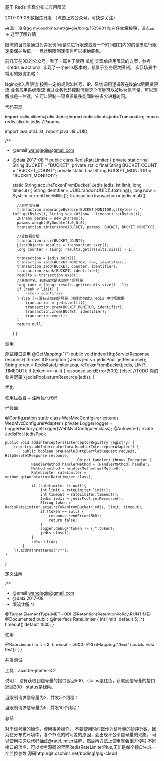 基于 Redis 实现分布式应用限流

2017-09-08 数据库开发
（点击上方公众号，可快速关注）

来源：冷冷gg
my.oschina.net/giegie/blog/1525931
如有好文章投稿，请点击 → 这里了解详情

限流的目的是通过对并发访问/请求进行限速或者一个时间窗口内的的请求进行限速来保护系统，一旦达到限制速率则可以拒绝服务。

前几天在DD的公众号，看了一篇关于使用 瓜娃 实现单应用限流的方案，参考《redis in action》 实现了一个jedis版本的，都属于业务层次限制。 实际场景中常用的限流策略：

Nginx接入层限流
按照一定的规则如帐号、IP、系统调用逻辑等在Nginx层面做限流
业务应用系统限流
通过业务代码控制流量这个流量可以被称为信号量，可以理解成是一种锁，它可以限制一项资源最多能同时被多少进程访问。

代码实现

import redis.clients.jedis.Jedis;
import redis.clients.jedis.Transaction;
import redis.clients.jedis.ZParams;
 
import java.util.List;
import java.util.UUID;
 
/**
* @email wangiegie@gmail.com
* @data 2017-08
*/
public class RedisRateLimiter {
    private static final String BUCKET = "BUCKET";
    private static final String BUCKET_COUNT = "BUCKET_COUNT";
    private static final String BUCKET_MONITOR = "BUCKET_MONITOR";
 
    static String acquireTokenFromBucket(
            Jedis jedis, int limit, long timeout) {
        String identifier = UUID.randomUUID().toString();
        long now = System.currentTimeMillis();
        Transaction transaction = jedis.multi();
 
        //删除信号量
        transaction.zremrangeByScore(BUCKET_MONITOR.getBytes(), "-inf".getBytes(), String.valueOf(now - timeout).getBytes());
        ZParams params = new ZParams();
        params.weightsByDouble(1.0,0.0);
        transaction.zinterstore(BUCKET, params, BUCKET, BUCKET_MONITOR);
 
        //计数器自增
        transaction.incr(BUCKET_COUNT);
        List<Object> results = transaction.exec();
        long counter = (Long) results.get(results.size() - 1);
 
        transaction = jedis.multi();
        transaction.zadd(BUCKET_MONITOR, now, identifier);
        transaction.zadd(BUCKET, counter, identifier);
        transaction.zrank(BUCKET, identifier);
        results = transaction.exec();
        //获取排名，判断请求是否取得了信号量
        long rank = (Long) results.get(results.size() - 1);
        if (rank < limit) {
            return identifier;
        } else {//没有获取到信号量，清理之前放入redis 中垃圾数据
            transaction = jedis.multi();
            transaction.zrem(BUCKET_MONITOR, identifier);
            transaction.zrem(BUCKET, identifier);
            transaction.exec();
        }
        return null;
    }
}

调用

测试接口调用
@GetMapping("/")
public void index(HttpServletResponse response) throws IOException {
    Jedis jedis = jedisPool.getResource();
    String token = RedisRateLimiter.acquireTokenFromBucket(jedis, LIMIT, TIMEOUT);
    if (token == null) {
        response.sendError(500);
    }else{
        //TODO 你的业务逻辑
    }
    jedisPool.returnResource(jedis);
}

优化

使用拦截器 + 注解优化代码

拦截器

@Configuration
static class WebMvcConfigurer extends WebMvcConfigurerAdapter {
    private Logger logger = LoggerFactory.getLogger(WebMvcConfigurer.class);
    @Autowired
    private JedisPool jedisPool;
 
    public void addInterceptors(InterceptorRegistry registry) {
        registry.addInterceptor(new HandlerInterceptorAdapter() {
            public boolean preHandle(HttpServletRequest request, HttpServletResponse response,
                                     Object handler) throws Exception {
                HandlerMethod handlerMethod = (HandlerMethod) handler;
                Method method = handlerMethod.getMethod();
                RateLimiter rateLimiter = method.getAnnotation(RateLimiter.class);
 
                if (rateLimiter != null){
                    int limit = rateLimiter.limit();
                    int timeout = rateLimiter.timeout();
                    Jedis jedis = jedisPool.getResource();
                    String token = RedisRateLimiter.acquireTokenFromBucket(jedis, limit, timeout);
                    if (token == null) {
                        response.sendError(500);
                        return false;
                    }
                    logger.debug("token -> {}",token);
                    jedis.close();
                }
                return true;
            }
        }).addPathPatterns("/*");
    }
}

定义注解

/**
* @email wangiegie@gmail.com
* @data 2017-08
* 限流注解
*/
 
@Target(ElementType.METHOD)
@Retention(RetentionPolicy.RUNTIME)
@Documented
public @interface RateLimiter {
    int limit() default 5;
    int timeout() default 1000;
}

使用

@RateLimiter(limit = 2, timeout = 5000)
@GetMapping("/test")
public void test() {
}

并发测试

工具：apache-jmeter-3.2

说明： 没有获取到信号量的接口返回500，status是红色，获取到信号量的接口返回200，status是绿色。

当限制请求信号量为2，并发5个线程：


当限制请求信号量为5，并发10个线程：



总结

对于信号量的操作，使用事务操作。
不要使用时间戳作为信号量的排序分数，因为在分布式环境中，各个节点的时间差的原因，会出现不公平信号量的现象。
可以使用把这块代码抽成@rateLimiter注解，然后再方法上使用就会很方便啦
不同接口的流控，可以参考源码的里面RedisRateLimiterPlus,无非是每个接口生成一个监控参数
源码http://git.oschina.net/boding1/pig-cloud